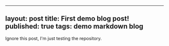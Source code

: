 --------
layout: post
title: First demo blog post!
published: true
tags: demo markdown blog
--------

Ignore this post, I'm just testing the repository.